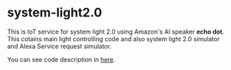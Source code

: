 # system-light2.0
This is IoT service for system light 2.0 using Amazon's AI speaker __echo dot__.
This cotains main light controlling code  and also system light 2.0 simulator and Alexa Service request simulator.

You can see code description in [here](https://docs.google.com/document/d/1hajuK4yoB7gbIvkzl0Hl96l0xCGfJwlaoeGf-agEu2A/edit?usp=sharing).
